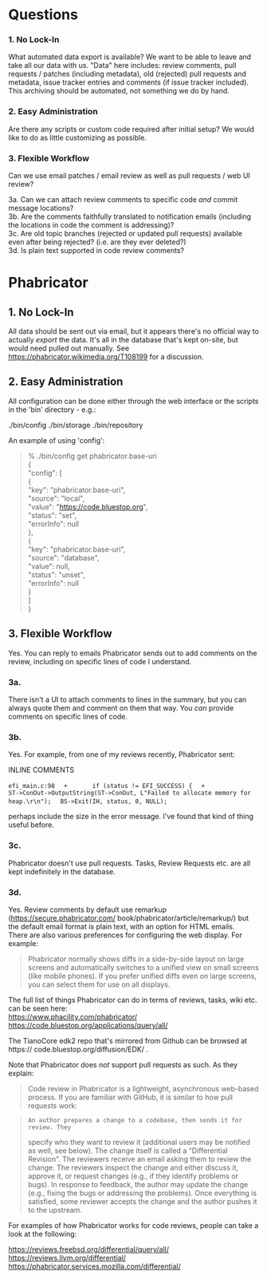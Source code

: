 # Questions
### 1. No Lock-In
What automated data export is available?
We want to be able to leave and take all our data with us. "Data" here includes: review comments, pull requests / patches (including metadata), old (rejected) pull requests and metadata, issue tracker entries and comments (if issue tracker included). This archiving should be automated, not something we do by hand.

### 2. Easy Administration
Are there any scripts or custom code required after initial setup? We would like to do as little customizing as possible.

### 3. Flexible Workflow
Can we use email patches / email review as well as pull requests / web UI review?  
  
3a. Can we can attach review comments to specific code *and* commit message locations?  
3b. Are the comments faithfully translated to notification emails (including the locations in code the comment is addressing)?  
3c. Are old topic branches (rejected or updated pull requests) available even after being rejected? (i.e. are they ever deleted?)  
3d. Is plain text supported in code review comments?   

# Phabricator
## 1. No Lock-In
All data should be sent out via email, but it appears there's no official way to 
actually _export_ the data. It's all in the database that's kept on-site, but 
would need pulled out manually. See https://phabricator.wikimedia.org/T108199 
for a discussion.
## 2. Easy Administration 
All configuration can be done either through the web interface or the scripts 
in the 'bin' directory - e.g.:

./bin/config
./bin/storage
./bin/repository

 An example of using 'config':

> % ./bin/config get phabricator.base-uri  
> {  
>   "config": [  
>     {  
>       "key": "phabricator.base-uri",  
>       "source": "local",  
>       "value": "https://code.bluestop.org",  
>       "status": "set",   
>       "errorInfo": null  
>     },  
>     {  
>       "key": "phabricator.base-uri",  
>       "source": "database",  
>       "value": null,  
>       "status": "unset",  
>       "errorInfo": null  
>     }   
>   ]  
> }  
## 3. Flexible Workflow
Yes. You can reply to emails Phabricator sends out to add comments on the 
review, including on specific lines of code I understand.
### 3a. 
There isn't a UI to attach comments to lines in the summary, but you can 
always quote them and comment on them that way. You *can* provide comments on 
specific lines of code.
### 3b. 
Yes. For example, from one of my reviews recently, Phabricator sent:

INLINE COMMENTS

`efi_main.c:98  `
`+       if (status != EFI_SUCCESS) {  `
`+               ST->ConOut->OutputString(ST->ConOut, L"Failed to allocate memory for heap.\r\n");  `
        `BS->Exit(IH, status, 0, NULL);  `

perhaps include the size in the error message. I've found that kind of thing 
useful before.
### 3c.
Phabricator doesn't use pull requests. Tasks, Review Requests etc. are all 
kept indefinitely in the database.
### 3d.
Yes. Review comments by default use remarkup (https://secure.phabricator.com/
book/phabricator/article/remarkup/) but the default email format is plain 
text, with an option for HTML emails.  
There are also various preferences for configuring the web display. For 
example:

> Phabricator normally shows diffs in a side-by-side layout on large screens 
> and automatically switches to a unified view on small screens (like mobile 
> phones). If you prefer unified diffs even on large screens, you can select them 
> for use on all displays.


The full list of things Phabricator can do in terms of reviews, tasks, wiki 
etc. can be seen here:  
https://www.phacility.com/phabricator/   
https://code.bluestop.org/applications/query/all/  
  
The TianoCore edk2 repo that's mirrored from Github can be browsed at https://
code.bluestop.org/diffusion/EDK/ .


Note that Phabricator does *not* support pull requests as such. As they 
explain:

> Code review in Phabricator is a lightweight, asynchronous web-based process. 
> If you are familiar with GitHub, it is similar to how pull requests work:

>     An author prepares a change to a codebase, then sends it for review. They 
> specify who they want to review it (additional users may be notified as well, 
> see below). The change itself is called a "Differential Revision".
>     The reviewers receive an email asking them to review the change.
>     The reviewers inspect the change and either discuss it, approve it, or 
> request changes (e.g., if they identify problems or bugs).
>     In response to feedback, the author may update the change (e.g., fixing the 
> bugs or addressing the problems).
>     Once everything is satisfied, some reviewer accepts the change and the 
> author pushes it to the upstream.

For examples of how Phabricator works for code reviews, people can take a look 
at the following:

https://reviews.freebsd.org/differential/query/all/
https://reviews.llvm.org/differential/
https://phabricator.services.mozilla.com/differential/

